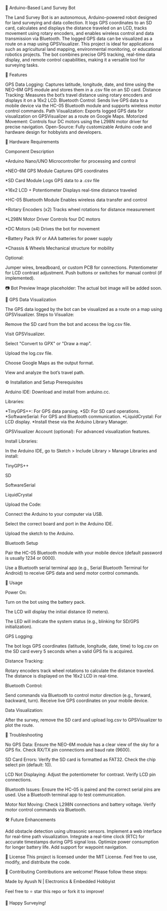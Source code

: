 🚜 Arduino-Based Land Survey Bot

The Land Survey Bot is an autonomous, Arduino-powered robot designed for land surveying and data collection. It logs GPS coordinates to an SD card, calculates and displays the distance traveled on an LCD, tracks movement using rotary encoders, and enables wireless control and data transmission via Bluetooth. The logged GPS data can be visualized as a route on a map using GPSVisualizer.
This project is ideal for applications such as agricultural land mapping, environmental monitoring, or educational robotics projects. The bot combines precise GPS tracking, real-time data display, and remote control capabilities, making it a versatile tool for surveying tasks.

🎯 Features

GPS Data Logging: Captures latitude, longitude, date, and time using the NEO-6M GPS module and stores them in a .csv file on an SD card.
Distance Tracking: Measures the bot’s travel distance using rotary encoders and displays it on a 16x2 LCD.
Bluetooth Control: Sends live GPS data to a mobile device via the HC-05 Bluetooth module and supports wireless motor control commands.
Path Visualization: Exports logged GPS data for visualization on GPSVisualizer as a route on Google Maps.
Motorized Movement: Controls four DC motors using the L298N motor driver for precise navigation.
Open-Source: Fully customizable Arduino code and hardware design for hobbyists and developers.


🧰 Hardware Requirements

Component
Description


*Arduino Nano/UNO
Microcontroller for processing and control


*NEO-6M GPS Module
Captures GPS coordinates


*SD Card Module
Logs GPS data to a .csv file


*16x2 LCD + Potentiometer
Displays real-time distance traveled


*HC-05 Bluetooth Module
Enables wireless data transfer and control


*Rotary Encoders (x2)
Tracks wheel rotations for distance measurement


*L298N Motor Driver
Controls four DC motors


*DC Motors (x4)
Drives the bot for movement


*Battery Pack
9V or AAA batteries for power supply


*Chassis & Wheels
Mechanical structure for mobility


Optional:

Jumper wires, breadboard, or custom PCB for connections.
Potentiometer for LCD contrast adjustment.
Push buttons or switches for manual control (if implemented).


📷 Bot Preview
Image placeholder: The actual bot image will be added soon.



📡 GPS Data Visualization

The GPS data logged by the bot can be visualized as a route on a map using GPSVisualizer.
Steps to Visualize:

Remove the SD card from the bot and access the log.csv file.

Visit GPSVisualizer.

Select "Convert to GPX" or "Draw a map".

Upload the log.csv file.

Choose Google Maps as the output format.

View and analyze the bot’s travel path.


⚙️ Installation and Setup
Prerequisites

Arduino IDE: Download and install from arduino.cc.

Libraries:

*TinyGPS++: For GPS data parsing.
*SD: For SD card operations.
*SoftwareSerial: For GPS and Bluetooth communication.
*LiquidCrystal: For LCD display.
*Install these via the Arduino Library Manager.


GPSVisualizer Account (optional): For advanced visualization features.


Install Libraries:

In the Arduino IDE, go to Sketch > Include Library > Manage Libraries and install:

TinyGPS++

SD

SoftwareSerial

LiquidCrystal




Upload the Code:

Connect the Arduino to your computer via USB.

Select the correct board and port in the Arduino IDE.

Upload the sketch to the Arduino.



Bluetooth Setup

Pair the HC-05 Bluetooth module with your mobile device (default password is usually 1234 or 0000).

Use a Bluetooth serial terminal app (e.g., Serial Bluetooth Terminal for Android) to receive GPS data and send motor control commands.


📜 Usage

Power On:

Turn on the bot using the battery pack.

The LCD will display the initial distance (0 meters).

The LED will indicate the system status (e.g., blinking for SD/GPS initialization).


GPS Logging:

The bot logs GPS coordinates (latitude, longitude, date, time) to log.csv on the SD card every 5 seconds when a valid GPS fix is acquired.


Distance Tracking:

Rotary encoders track wheel rotations to calculate the distance traveled.
The distance is displayed on the 16x2 LCD in real-time.


Bluetooth Control:

Send commands via Bluetooth to control motor direction (e.g., forward, backward, turn).
Receive live GPS coordinates on your mobile device.


Data Visualization:

After the survey, remove the SD card and upload log.csv to GPSVisualizer to plot the route.



🔧 Troubleshooting

No GPS Data:
Ensure the NEO-6M module has a clear view of the sky for a GPS fix.
Check RX/TX pin connections and baud rate (9600).


SD Card Errors:
Verify the SD card is formatted as FAT32.
Check the chip select pin (default: 10).


LCD Not Displaying:
Adjust the potentiometer for contrast.
Verify LCD pin connections.


Bluetooth Issues:
Ensure the HC-05 is paired and the correct serial pins are used.
Use a Bluetooth terminal app to test communication.


Motor Not Moving:
Check L298N connections and battery voltage.
Verify motor control commands via Bluetooth.




🛠️ Future Enhancements

Add obstacle detection using ultrasonic sensors.
Implement a web interface for real-time path visualization.
Integrate a real-time clock (RTC) for accurate timestamps during GPS signal loss.
Optimize power consumption for longer battery life.
Add support for waypoint navigation.


📜 License
This project is licensed under the MIT License. Feel free to use, modify, and distribute the code.

🙌 Contributing
Contributions are welcome! Please follow these steps:




Made by Ayush N | Electronics & Embedded Hobbyist

Feel free to ⭐ star this repo or fork it to improve!



🌟 Happy Surveying!
